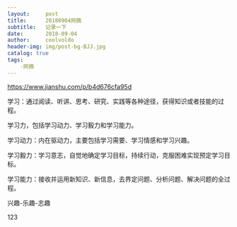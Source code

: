 ```yaml
---
layout:     post
title:      20180904网摘
subtitle:   记录一下
date:       2018-09-04
author:     coolvoldo
header-img: img/post-bg-BJJ.jpg
catalog: true
tags:
    -网摘 
---
```


https://www.jianshu.com/p/b4d676cfa95d

学习：通过阅读、听讲、思考、研究、实践等各种途径，获得知识或者技能的过程。

学习力，包括学习动力、学习毅力和学习能力。

学习动力：内在驱动力，主要包括学习需要、学习情感和学习兴趣。

学习毅力：学习意志，自觉地确定学习目标，持续行动，克服困难实现预定学习目标。

学习能力：接收并运用新知识、新信息，去界定问题、分析问题、解决问题的全过程。

兴趣-乐趣-志趣




123
